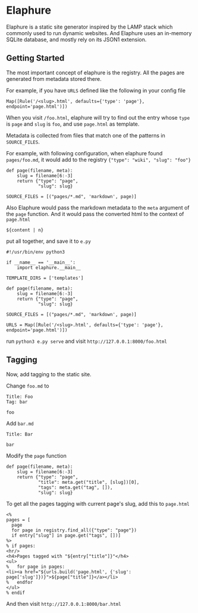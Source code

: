 # Elaphure

Elaphure is a static site generator inspired by the LAMP stack which
commonly used to run dynamic websites. And Elaphure uses an in-memory
SQLite database, and mostly rely on its JSON1 extension.

## Getting Started

The most important concept of elaphure is the registry. All the pages
are generated from metadata stored there.

For example, if you have `URLS` defined like the following in your
config file

```python3
Map([Rule('/<slug>.html', defaults={'type': 'page'}, endpoint='page.html')])
```

When you visit `/foo.html`, elaphure will try to find out the entry
whose `type` is `page` and `slug` is `foo`, and use `page.html` as
template.

Metadata is collected from files that match one of the patterns in
`SOURCE_FILES`.

For example, with following configuration, when elaphure found
`pages/foo.md`, it would add to the registry `{"type": "wiki", "slug":
"foo"}`

```python3
def page(filename, meta):
    slug = filename[6:-3]
    return {"type": "page",
            "slug": slug}

SOURCE_FILES = [("pages/*.md", 'markdown', page)]
```

Also Elaphure would pass the markdown metadata to the `meta` argument
of the `page` function. And it would pass the converted html to the
context of `page.html`

```mako
${content | n}
```

put all together, and save it to `e.py`

```python3
#!/usr/bin/env python3

if __name__ == '__main__':
    import elaphure.__main__

TEMPLATE_DIRS = ['templates']

def page(filename, meta):
    slug = filename[6:-3]
    return {"type": "page",
            "slug": slug}

SOURCE_FILES = [("pages/*.md", 'markdown', page)]

URLS = Map([Rule('/<slug>.html', defaults={'type': 'page'}, endpoint='page.html')])
```

run `python3 e.py serve` and visit `http://127.0.0.1:8000/foo.html`

## Tagging

Now, add tagging to the static site.

Change `foo.md` to

```
Title: Foo
Tag: bar

foo
```

Add `bar.md`

```
Title: Bar

bar
```

Modify the `page` function

```python3
def page(filename, meta):
    slug = filename[6:-3]
    return {"type": "page",
            "title": meta.get("title", [slug])[0],
            "tags": meta.get("tag", []),
            "slug": slug}
```

To get all the pages tagging with current page's slug, add this to `page.html`

```mako
<%
pages = [
  page
  for page in registry.find_all({"type": "page"})
  if entry["slug"] in page.get("tags", [])]
%>
% if pages:
<hr/>
<h4>Pages tagged with "${entry["title"]}"</h4>
<ul>
%   for page in pages:
<li><a href="${urls.build('page.html', {'slug': page['slug']})}">${page["title"]}</a></li>
%   endfor
</ul>
% endif
```

And then visit `http://127.0.0.1:8000/bar.html`